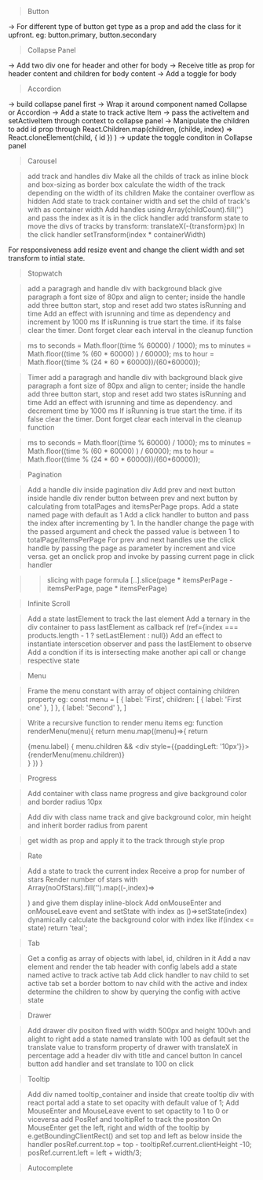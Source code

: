 
> Button

-> For different type of button get type as a prop and add the class for it upfront. eg: button.primary, button.secondary

> Collapse Panel

-> Add two div one for header and other for body
-> Receive title as prop for header content and children for body content
-> Add a toggle for body 

> Accordion

-> build collapse panel first
-> Wrap it around component named Collapse or Accordion
-> Add a state to track active Item
-> pass the activeItem and setActiveItem through
   context to collapse panel
-> Manipulate the children to add id prop through
React.Children.map(children, (childe, index) => 
 React.cloneElement(child, {
    id
 })
)
-> update the toggle conditon in Collapse panel

> Carousel

> add track and handles div
> Make all the childs of track as inline block and box-sizing as border box
> calculate the width of the track depending on
 the width of its children
> Make the container overflow as hidden
> Add state to track container width and set the
child of track's with as container width
> Add handles using Array(childCount).fill('') and pass the index as it is in the click handler
> add transform state to move the divs of tracks by transform: translateX(-{transform}px)
> In the click handler setTransform(index * containerWidth)

For responsiveness add resize event and change the client width and set transform to intial state.

> Stopwatch

> add a paragragh and handle div with background black
> give paragraph a font size of 80px and align to center;
> inside the handle add three button start, stop and reset
> add two states isRunning and time
> Add an effect with isrunning and time as dependency and increment by 1000 ms 
> If isRunning is true start the time. if its false clear the timer. Dont forget
clear each interval in the cleanup function

> ms to seconds = Math.floor((time % 60000) / 1000);
> ms to minutes = Math.floor((time % (60 * 60000) ) / 60000);
> ms to hour = Math.floor((time % (24 * 60 * 60000))/(60*60000));

> Timer
> add a paragragh and handle div with background black
> give paragraph a font size of 80px and align to center;
> inside the handle add three button start, stop and reset
> add two states isRunning and time
> Add an effect with isrunning and time as dependency. and decrement time by 1000 ms
> If isRunning is true start the time. if its false clear the timer. Dont forget
clear each interval in the cleanup function

> ms to seconds = Math.floor((time % 60000) / 1000);
> ms to minutes = Math.floor((time % (60 * 60000) ) / 60000);
> ms to hour = Math.floor((time % (24 * 60 * 60000))/(60*60000));


> Pagination

> Add a handle div inside pagination div
> Add prev and next button inside handle div
> render button between prev and next button by calculating from totalPages and itemsPerPage props.
> Add a state named page with default as 1
> Add a click handler to button and pass the index after incrementing by 1.
> In the handler change the page with the passed argument and  check the
 passed value is between 1 to totalPage/itemsPerPage
> For prev and next handles use the click handle by passing the page as parameter
by increment and vice versa.
> get an onclick prop and invoke by passing current page in click handler

>> slicing with page formula [..].slice(page * itemsPerPage - itemsPerPage, page * itemsPerPage)

> Infinite Scroll

> Add a state lastElement to track the last element
> Add a ternary in the div container to pass lastElement as callback ref (ref={index === products.length - 1 ? setLastElement : null})
> Add an effect to instantiate interscetion observer and pass the lastElement to observe
> Add a condtion if its is intersecting make another api call or change respective state
 

> Menu

> Frame the menu constant with array of object containing children property eg:
   const menu = [
     {
       label: 'First',
       children: [
         {
           label: 'First one'
         },
       ]
     },
     {
       label: 'Second'
     },
   ]

> Write a recursive function to render menu items eg:
   function renderMenu(menu){
      return menu.map((menu)=>{
        return <div className='menu'>
            <span>{menu.label}</span>
            {
              menu.children && 
              <div style={{paddingLeft: '10px'}}>
                {renderMenu(menu.children)}
              </div>
            }
        </div>
      })
   }

> Progress

   >Add container with class name progress and give background color and border radius 10px

   > Add div with class name track and give background color, min height and inherit border radius from parent

   > get width as prop and apply it to the track through style prop


> Rate

> Add a state to track the current index
> Receive a prop for number of stars
> Render number of stars with Array(noOfStars).fill('').map((-,index)=> <div className='star'/>) and give them display inline-block
> Add onMouseEnter and onMouseLeave event and setState with index as ()=>setState(index)
> dynamically calculate the background color with index like if(index <= state) return 'teal';



> Tab

 > Get a config as array of objects with label, id, children in it
 > Add a nav element and render the tab header with config labels
 > add a state named active to track active tab
 > Add click handler to nav child to set active tab
 > set a border bottom to nav child with the active and index
 > determine the children to show by querying the config with active state

> Drawer

> Add drawer div positon fixed with width 500px and height 100vh and alight to right
> add a state named translate with 100 as default
> set the translate value to transform property of drawer with translateX in percentage
> add a header div with title and cancel button
> In cancel button add handler and set translate to 100 on click

> Tooltip

> Add  div named tooltip_container and inside that create tooltip div with react portal
> add a state to set opacity with default value of 1;
> Add MouseEnter and MouseLeave event to set opactity to 1 to 0 or viceversa
> add PosRef and tooltipRef to track the positon
> On MouseEnter get the left, right and width of the tooltip by e.getBoundingClientRect()
> and set top and left as below inside the handler
    posRef.current.top = top - tooltipRef.current.clientHeight -10;
    posRef.current.left = left + width/3;

> Autocomplete